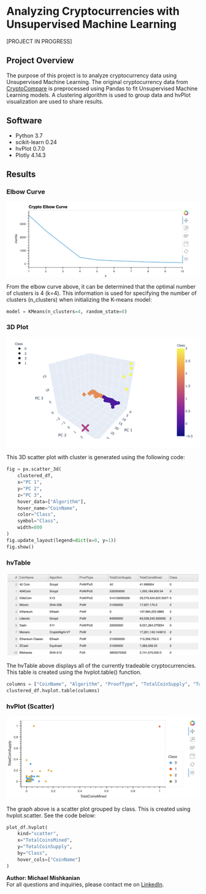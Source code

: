 # Analyzing Cryptocurrencies with Unsupervised Machine Learning

[PROJECT IN PROGRESS]

## Project Overview
The purpose of this project is to analyze cryptocurrency data using Unsupervised Machine Learning. The original cryptocurrency data from [CryptoCompare](https://min-api.cryptocompare.com/data/all/coinlist) is preprocessed using Pandas to fit Unsupervised Machine Learning models. A clustering algorithm is used to group data and hvPlot visualization are used to share results.

## Software
- Python 3.7
- scikit-learn 0.24
- hvPlot 0.7.0
- Plotly 4.14.3

## Results

### Elbow Curve

![elbow_curve](https://github.com/Mishkanian/Cryptocurrencies/blob/main/README_images/elbow_curve.png)

From the elbow curve above, it can be determined that the optimal number of clusters is 4 (k=4). This information is used for specifying the number of clusters (n_clusters) when initializing the K-means model:
```python
model = KMeans(n_clusters=4, random_state=0)
```

### 3D Plot

![3d_plot](https://github.com/Mishkanian/Cryptocurrencies/blob/main/README_images/3d_plot.png)

This 3D scatter plot with cluster is generated using the following code:

```python
fig = px.scatter_3d(
    clustered_df,
    x="PC 1",
    y="PC 2",
    z="PC 3",
    hover_data=["Algorithm"],
    hover_name="CoinName",
    color="Class",
    symbol="Class",
    width=800
)
fig.update_layout(legend=dict(x=0, y=1))
fig.show()
```

### hvTable

![hv_table](https://github.com/Mishkanian/Cryptocurrencies/blob/main/README_images/hv_table.png)

The hvTable above displays all of the currently tradeable cryptocurrencies. This table is created using the hvplot.table() function.
```python
columns = ["CoinName", "Algorithm", "ProofType", "TotalCoinSupply", "TotalCoinsMined", "Class"]
clustered_df.hvplot.table(columns)
```

### hvPlot (Scatter)

![hv_plot](https://github.com/Mishkanian/Cryptocurrencies/blob/main/README_images/hv_plot.png)

The graph above is a scatter plot grouped by class. This is created using hvplot.scatter. See the code below:

```python
plot_df.hvplot(
    kind="scatter", 
    x="TotalCoinsMined", 
    y="TotalCoinSupply", 
    by="Class",
    hover_cols=["CoinName"]
)
```


**Author: Michael Mishkanian**  
For all questions and inquiries, please contact me on [LinkedIn](https://www.linkedin.com/in/michaelmishkanian/).
